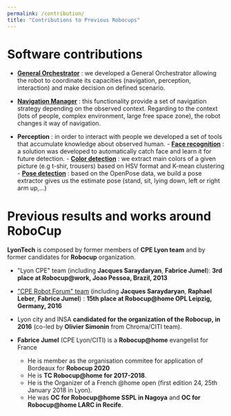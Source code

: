 ```yaml
---
permalink: /contribution/
title: "Contributions to Previous Robocups"
---
```


# Software contributions

* **[General Orchestrator](https://github.com/jacques-saraydaryan/robocup_pepper-general_mng)**  : we developed a General Orchestrator allowing the robot to coordinate its capacities (navigation, perception, interaction) and make decision on defined scenario.

* **[Navigation Manager](https://github.com/jacques-saraydaryan/robocup_pepper-navigation_mng)** : this functionality provide a set of navigation strategy depending on the observed context. Regarding to the context (lots of people, complex environment, large free space zone), the robot changes it way of navigation.

* **Perception** : in order to interact with people we developed a set of tools that accumulate knowledge about observed human.
        - **[Face recognition](https://github.com/jacques-saraydaryan/ros_face_recognition)** : a solution was developed to automatically catch face and learn it for future detection.
        - **[Color detection](https://github.com/jacques-saraydaryan/ros_color_detection)** : we extract main colors of a given picture (e.g t-shir, trousers) based on HSV format and K-mean clustering 
        - **[Pose detection](https://github.com/m0rph03nix/ros_openpose_gossip)** : based on the OpenPose data, we build a pose extractor gives us the estimate pose (stand, sit, lying down, left or right arm up,...)

# Previous results and works around RoboCup
**LyonTech** is composed by former members of **CPE Lyon team** and by former candidates for **Robocup** organization.

- "Lyon CPE" team  (including **Jacques Saraydaryan**, **Fabrice Jumel**): **3rd place at Robocup@work, Joao Pessoa, Brazil, 2013**
-  ["CPE Robot Forum" team](http://cpe-dev.fr/robotcup/) (including **Jacques Saraydaryan**, **Raphael Leber**, **Fabrice Jumel**) : **15th place at Robocup@home OPL Leipzig, Germany, 2016**
- Lyon city and INSA **candidated for the organization of the Robocup, in 2016** (co-led by **Olivier Simonin** from Chroma/CITI team).
- **Fabrice Jumel** (CPE Lyon/CITI) is a **Robocup@home** evangelist for France

  - He is member as the organisation commitee for application of Bordeaux for **Robocup 2020** 
  - He is **TC Robocup@home for 2017-2018**. 
  - He is  the Organizer of a French @home open (first edition 24, 25th January 2018 in Lyon). 
  - He was **OC for Robocup@home SSPL in Nagoya** and **OC for Robocup@home LARC in Recife**.
